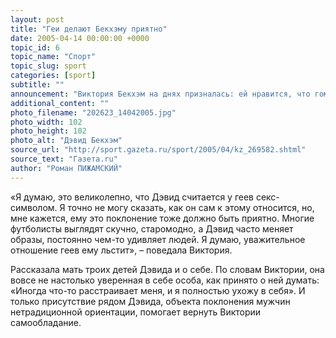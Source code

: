 ```yaml
---
layout: post
title: "Геи делают Бекхэму приятно"
date: 2005-04-14 00:00:00 +0000
topic_id: 6
topic_name: "Спорт"
topic_slug: sport
categories: [sport]
subtitle: ""
announcement: "Виктория Бекхэм на днях призналась: ей нравится, что гомосексуалисты всего мира считают ее мужа Дэвида одним из своих кумиров. Более того, самому Бексу тоже, оказывается, льстит, что многие геи считают его образцом для подражания и вообще принимают «за своего»."
additional_content: ""
photo_filename: "202623_14042005.jpg"
photo_width: 102
photo_height: 102
photo_alt: "Дэвид Бекхэм"
source_url: "http://sport.gazeta.ru/sport/2005/04/kz_269582.shtml"
source_text: "Газета.ru"
author: "Роман ПИЖАМСКИЙ"
---
```

«Я думаю, это великолепно, что Дэвид считается у геев секс-символом. Я точно не могу сказать, как он сам к этому относится, но, мне кажется, ему это поклонение тоже должно быть приятно. Многие футболисты выглядят скучно, старомодно, а Дэвид часто меняет образы, постоянно чем-то удивляет людей. Я думаю, уважительное отношение геев ему льстит», – поведала Виктория.

Рассказала мать троих детей Дэвида и о себе. По словам Виктории, она вовсе не настолько уверенная в себе особа, как принято о ней думать: «Иногда что-то расстраивает меня, и я полностью ухожу в себя». И только присутствие рядом Дэвида, объекта поклонения мужчин нетрадиционной ориентации, помогает вернуть Виктории самообладание.
